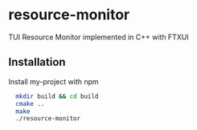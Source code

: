 # resource-monitor
TUI Resource Monitor implemented in C++ with FTXUI


## Installation

Install my-project with npm

```bash
  mkdir build && cd build
  cmake ..
  make 
  ./resource-monitor
```
